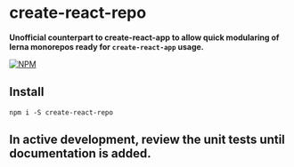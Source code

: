 # create-react-repo

**Unofficial counterpart to create-react-app to allow quick modularing of lerna monorepos ready for `create-react-app` usage.**

[![NPM](https://nodei.co/npm/create-react-repo.png?stars=true&downloads=true)](https://nodei.co/npm/create-react-repo/)

## Install

`npm i -S create-react-repo`

## In active development, review the unit tests until documentation is added.
